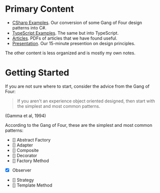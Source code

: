 # Primary Content

* [CSharp Examples](CSharp/). Our conversion of some Gang of Four design patterns into C#. 
* [TypeScript Examples](TypeScript/). The same but into TypeScript.
* [Articles](articles/). PDFs of articles that we have found useful.
* [Presentation](LaTeX/design-patterns-15min.pdf). Our 15-minute presention on design principles.

The other content is less organized and is mostly my own notes.

# Getting Started

If you are not sure where to start, consider the advice from the Gang of Four:

> If you aren't an experience object oriented designed, 
> then start with the simplest and most common patterns. 

(Gamma et al, 1994)

According to the Gang of Four, these are the simplest and most common patterns:

* [] Abstract Factory
* [] Adapter
* [] Composite
* [] Decorator
* [] Factory Method
* [x] Observer
* [] Strategy 
* [] Template Method
